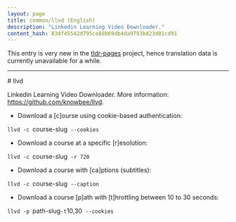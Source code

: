 ```yaml
---
layout: page
title: common/llvd (English)
description: "Linkedin Learning Video Downloader."
content_hash: 834f45542d795ce88b69db4da9793bd23d01cd91
---
```


This entry is very new in the [tldr-pages](https://github.com/tldr-pages/tldr) project, hence translation data is currently unavailable for a while.

<hr># llvd

Linkedin Learning Video Downloader.
More information: <https://github.com/knowbee/llvd>.

- Download a [c]ourse using cookie-based authentication:

`llvd -c `<span class="tldr-var badge badge-pill bg-dark-lm bg-white-dm text-white-lm text-dark-dm font-weight-bold">course-slug</span>` --cookies`

- Download a course at a specific [r]esolution:

`llvd -c `<span class="tldr-var badge badge-pill bg-dark-lm bg-white-dm text-white-lm text-dark-dm font-weight-bold">course-slug</span>` -r 720`

- Download a course with [ca]ptions (subtitles):

`llvd -c `<span class="tldr-var badge badge-pill bg-dark-lm bg-white-dm text-white-lm text-dark-dm font-weight-bold">course-slug</span>` --caption`

- Download a course [p]ath with [t]hrottling between 10 to 30 seconds:

`llvd -p `<span class="tldr-var badge badge-pill bg-dark-lm bg-white-dm text-white-lm text-dark-dm font-weight-bold">path-slug</span>` -t `<span class="tldr-var badge badge-pill bg-dark-lm bg-white-dm text-white-lm text-dark-dm font-weight-bold">10,30</span>` --cookies`
